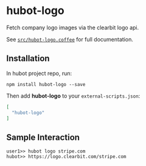 # hubot-logo

Fetch company logo images via the clearbit logo api.

See [`src/hubot-logo.coffee`](src/hubot-logo.coffee) for full documentation.

## Installation

In hubot project repo, run:

`npm install hubot-logo --save`

Then add **hubot-logo** to your `external-scripts.json`:

```json
[
  "hubot-logo"
]
```

## Sample Interaction

```
user1>> hubot logo stripe.com
hubot>> https://logo.clearbit.com/stripe.com
```
